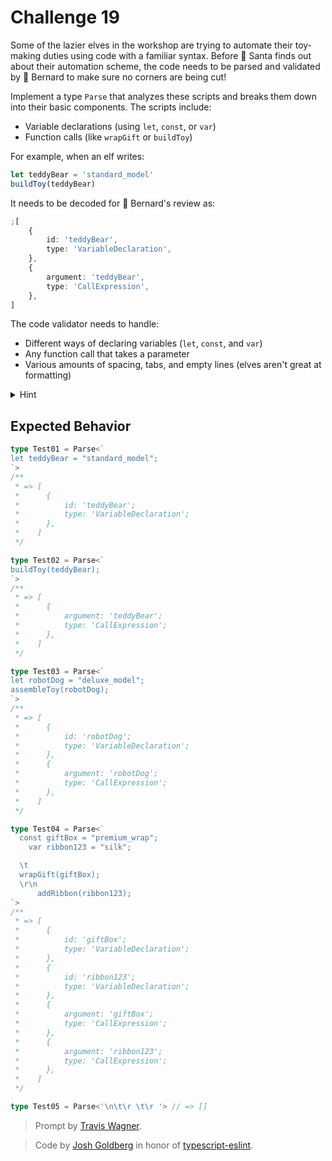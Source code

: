# Challenge 19

Some of the lazier elves in the workshop are trying to automate their toy-making duties using code with a familiar syntax. Before 🎅 Santa finds out about their automation scheme, the code needs to be parsed and validated by 🎩 Bernard to make sure no corners are being cut!

Implement a type `Parse` that analyzes these scripts and breaks them down into their basic components. The scripts include:

- Variable declarations (using `let`, `const`, or `var`)
- Function calls (like `wrapGift` or `buildToy`)

For example, when an elf writes:

```ts
let teddyBear = 'standard_model'
buildToy(teddyBear)
```

It needs to be decoded for 🎩 Bernard's review as:

```ts
;[
	{
		id: 'teddyBear',
		type: 'VariableDeclaration',
	},
	{
		argument: 'teddyBear',
		type: 'CallExpression',
	},
]
```

The code validator needs to handle:

- Different ways of declaring variables (`let`, `const`, and `var`)
- Any function call that takes a parameter
- Various amounts of spacing, tabs, and empty lines (elves aren't great at formatting)

<details>
<summary>Hint</summary>
Use recursive type patterns with string template literals to decode the automation scripts step by step. Be careful with whitespace - elves are notoriously inconsistent with their formatting!
</details>

## Expected Behavior

```ts
type Test01 = Parse<`
let teddyBear = "standard_model";
`>
/**
 * => [
 *      {
 * 	        id: 'teddyBear';
 *          type: 'VariableDeclaration';
 *      },
 *    ]
 */

type Test02 = Parse<`
buildToy(teddyBear);
`>
/**
 * => [
 *      {
 *          argument: 'teddyBear';
 *          type: 'CallExpression';
 *      },
 *    ]
 */

type Test03 = Parse<`
let robotDog = "deluxe_model";
assembleToy(robotDog);
`>
/**
 * => [
 *      {
 *          id: 'robotDog';
 *          type: 'VariableDeclaration';
 *      },
 *      {
 *          argument: 'robotDog';
 *          type: 'CallExpression';
 *      },
 *    ]
 */

type Test04 = Parse<`
  const giftBox = "premium_wrap";
    var ribbon123 = "silk";

  \t
  wrapGift(giftBox);
  \r\n
      addRibbon(ribbon123);
`>
/**
 * => [
 *      {
 *          id: 'giftBox';
 *          type: 'VariableDeclaration';
 *      },
 *      {
 *          id: 'ribbon123';
 *          type: 'VariableDeclaration';
 *      },
 *      {
 *          argument: 'giftBox';
 *          type: 'CallExpression';
 *      },
 *      {
 *          argument: 'ribbon123';
 *          type: 'CallExpression';
 *      },
 *    ]
 */

type Test05 = Parse<'\n\t\r \t\r '> // => []
```

> Prompt by [Travis Wagner](https://github.com/trvswgnr).

> Code by [Josh Goldberg](https://joshuakgoldberg.com/) in honor of [typescript-eslint](https://typescript-eslint.io/).
